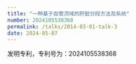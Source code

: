 ```yaml
---
title: "一种基于血管流域的肝脏分段方法及系统"
number: 2024105538368
permalink: /talks/2014-03-01-talk-3
date: 2024-05-07
---
```


发明专利，专利号为：2024105538368
